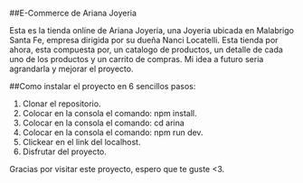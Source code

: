 ##E-Commerce de Ariana Joyeria

Esta es la tienda online de Ariana Joyeria, una Joyeria ubicada en Malabrigo Santa Fe, empresa dirigida por su dueña Nanci Locatelli.
Esta tienda por ahora, esta compuesta por, un catalogo de productos, un detalle de cada uno de los productos y un carrito de compras. Mi idea a futuro seria agrandarla y mejorar el proyecto.

##Como instalar el proyecto en 6 sencillos pasos:
1. Clonar el repositorio.
2. Colocar en la consola el comando: npm install.
3. Colocar en la consola el comando: cd arina
4. Colocar en la consola el comando: npm run dev.
5. Clickear en el link del localhost.
6. Disfrutar del proyecto.

Gracias por visitar este proyecto, espero que te guste <3.